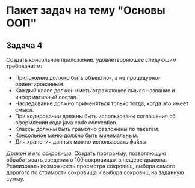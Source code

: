 # Пакет задач на тему "Основы ООП"
## Задача 4

Создать консольное приложение, удовлетворяющее следующим требованиям:
* Приложение должно быть объектно-, а не процедурно-ориентированным.
* Каждый класс должен иметь отражающее смысл название и информативный состав.
* Наследование должно применяться только тогда, когда это имеет смысл.
* При кодировании должны быть использованы соглашения об оформлении кода java code convention.
* Классы должны быть грамотно разложены по пакетам.
* Консольное меню должно быть минимальным.
* Для хранения данных можно использовать файлы.

*Дракон и его сокровища.* Создать программу, позволяющую обрабатывать сведения о 100 сокровищах в пещере дракона. Реализовать возможность просмотра сокровищ, выбора самого дорогого по стоимости сокровища и выбора сокровищ на заданную сумму.